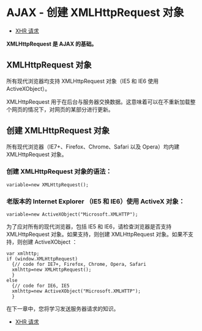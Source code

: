 
# AJAX - 创建 XMLHttpRequest 对象


*   [XHR 请求](/ajax/ajax_xmlhttprequest_send.asp "AJAX - 向服务器发送请求")

**XMLHttpRequest 是 AJAX 的基础。**

## XMLHttpRequest 对象

所有现代浏览器均支持 XMLHttpRequest 对象（IE5 和 IE6 使用 ActiveXObject）。

XMLHttpRequest 用于在后台与服务器交换数据。这意味着可以在不重新加载整个网页的情况下，对网页的某部分进行更新。

## 创建 XMLHttpRequest 对象

所有现代浏览器（IE7+、Firefox、Chrome、Safari 以及 Opera）均内建 XMLHttpRequest 对象。

### 创建 XMLHttpRequest 对象的语法：

```
variable=new XMLHttpRequest();
```

### 老版本的 Internet Explorer （IE5 和 IE6）使用 ActiveX 对象：

```
variable=new ActiveXObject("Microsoft.XMLHTTP");
```

为了应对所有的现代浏览器，包括 IE5 和 IE6，请检查浏览器是否支持 XMLHttpRequest 对象。如果支持，则创建 XMLHttpRequest 对象。如果不支持，则创建 ActiveXObject ：

```
var xmlhttp;
if (window.XMLHttpRequest)
  {// code for IE7+, Firefox, Chrome, Opera, Safari
  xmlhttp=new XMLHttpRequest();
  }
else
  {// code for IE6, IE5
  xmlhttp=new ActiveXObject("Microsoft.XMLHTTP");
  }

```

在下一章中，您将学习发送服务器请求的知识。


*   [XHR 请求](/ajax/ajax_xmlhttprequest_send.asp "AJAX - 向服务器发送请求")

